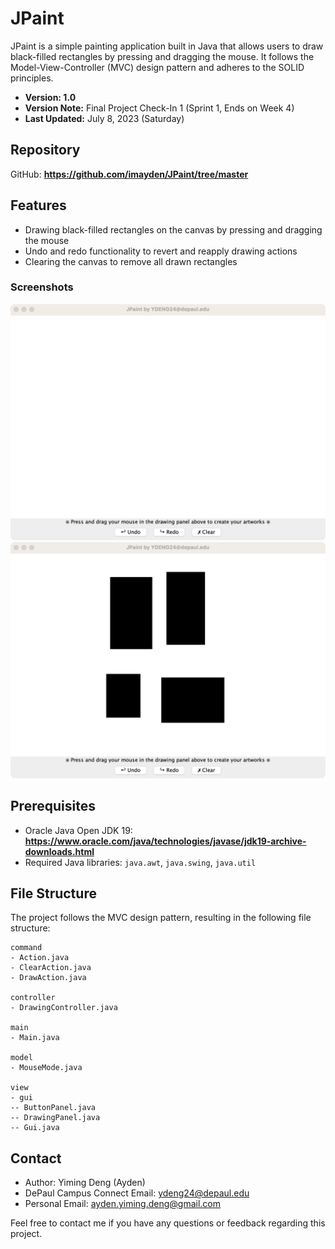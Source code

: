 # **JPaint**
JPaint is a simple painting application built in Java that allows users to draw black-filled rectangles by pressing and dragging the mouse. It follows the Model-View-Controller (MVC) design pattern and adheres to the SOLID principles.

* **Version: 1.0**
* **Version Note:** Final Project Check-In 1 (Sprint 1, Ends on Week 4)
* **Last Updated:** July 8, 2023 (Saturday)

## **Repository**
GitHub: **https://github.com/imayden/JPaint/tree/master**

## **Features**
* Drawing black-filled rectangles on the canvas by pressing and dragging the mouse
* Undo and redo functionality to revert and reapply drawing actions
* Clearing the canvas to remove all drawn rectangles
### **Screenshots**
![Blank](v1.0/Blank.png)
![Filled](v1.0/Filled.png)

## **Prerequisites**
* Oracle Java Open JDK 19: **https://www.oracle.com/java/technologies/javase/jdk19-archive-downloads.html**
* Required Java libraries: ```java.awt```, ```java.swing```, ```java.util```

## **File Structure**
The project follows the MVC design pattern, resulting in the following file structure:
```
command
- Action.java
- ClearAction.java
- DrawAction.java

controller
- DrawingController.java

main
- Main.java

model
- MouseMode.java

view
- gui
-- ButtonPanel.java
-- DrawingPanel.java
-- Gui.java
```

## **Contact**
* Author: Yiming Deng (Ayden)
* DePaul Campus Connect Email: ydeng24@depaul.edu
* Personal Email: ayden.yiming.deng@gmail.com

Feel free to contact me if you have any questions or feedback regarding this project.

